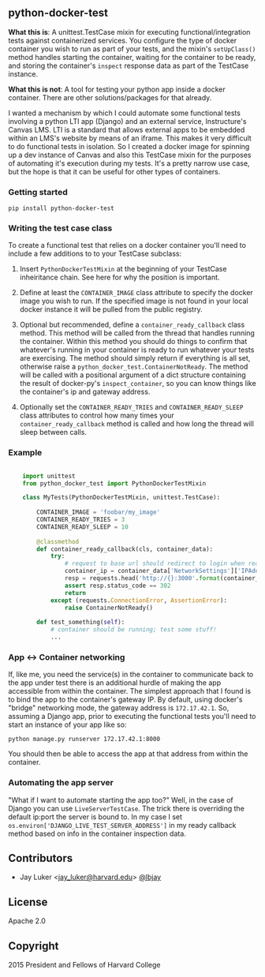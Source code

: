 ## python-docker-test

**What this is**: A unittest.TestCase mixin for executing functional/integration
tests against containerized services. You configure the type of docker container
you wish to run as part of your tests, and the mixin's `setUpClass()` method
handles starting the container, waiting for the container to be ready, and
storing the container's `inspect` response data as part of the TestCase instance.

**What this is not**: A tool for testing your python app inside a docker
container. There are other solutions/packages for that already.

I wanted a mechanism by which I could automate some functional tests involving
a python LTI app (Django) and an external service, Instructure's Canvas LMS. LTI
is a standard that allows external apps to be embedded within an LMS's website by
means of an iframe. This makes it very difficult to do functional tests in
isolation. So I created a docker image for spinning up a dev instance of Canvas
and also this TestCase mixin for the purposes of automating it's execution 
during my tests. It's a pretty narrow use case, but the hope is that it can be 
useful for other types of containers.

### Getting started

`pip install python-docker-test`

### Writing the test case class

To create a functional test that relies on a docker container you'll need to 
include a few additions to to your TestCase subclass:

1. Insert `PythonDockerTestMixin` at the beginning of your TestCase inheiritance
chain. See here for why the position is important.

1. Define at least the `CONTAINER_IMAGE` class attribute to specify the docker
image you wish to run. If the specified image is not found in your local docker
instance it will be pulled from the public registry.

1. Optional but recommended, define a `container_ready_callback` class method. 
This method will be called from the thread that handles running the container. 
Within this method you should do things to confirm that whatever's running in
your container is ready to run whatever your tests are exercising. The method
should simply return if everything is all set, otherwise raise a 
`python_docker_test.ContainerNotReady`. The method will be called with a 
positional argument of a dict structure containing the result of docker-py's 
`inspect_container`, so you can know things like the container's ip and gateway 
address. 

1. Optionally set the `CONTAINER_READY_TRIES` and `CONTAINER_READY_SLEEP` class
attributes to control how many times your `container_ready_callback` method is
called and how long the thread will sleep between calls.

### Example


```python

    import unittest
    from python_docker_test import PythonDockerTestMixin

    class MyTests(PythonDockerTestMixin, unittest.TestCase):
       
        CONTAINER_IMAGE = 'foobar/my_image'
        CONTAINER_READY_TRIES = 3
        CONTAINER_READY_SLEEP = 10
        
        @classmethod
        def container_ready_callback(cls, container_data):
            try:
                # request to base url should redirect to login when ready
                container_ip = container_data['NetworkSettings']['IPAddress']
                resp = requests.head('http://{}:3000'.format(container_ip))
                assert resp.status_code == 302
                return
            except (requests.ConnectionError, AssertionError):
                raise ContainerNotReady() 
            
        def test_something(self):
            # container should be running; test some stuff!
            ...       
```

### App <-> Container networking

If, like me, you need the service(s) in the container to communicate back to the
app under test there is an additional hurdle of making the app accessible from 
within the container. The simplest approach that I found is to bind the app to 
the container's gateway IP. By default, using docker's "bridge" networking mode,
the gateway address is `172.17.42.1`. So, assuming a Django app, prior to 
executing the functional tests you'll need to start an instance of your app like
so:

`python manage.py runserver 172.17.42.1:8000`

You should then be able to access the app at that address from within the 
container.

### Automating the app server

"What if I want to automate starting the app too?" Well, in the case of Django
you can use `LiveServerTestCase`. The trick there is overriding the default
ip:port the server is bound to. In my case I set
`os.environ['DJANGO_LIVE_TEST_SERVER_ADDRESS']` in my ready callback method
based on info in the container inspection data.

## Contributors

* Jay Luker \<<jay_luker@harvard.edu>\> [@lbjay](http://github.com/lbjay)

## License

Apache 2.0

## Copyright

2015 President and Fellows of Harvard College
